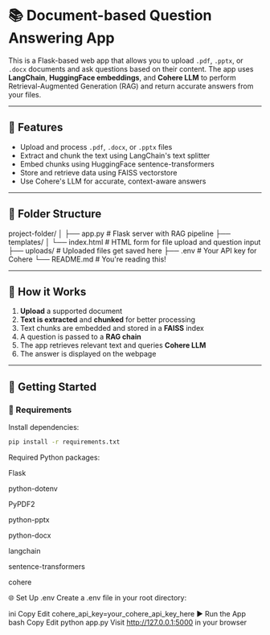 # 📚 Document-based Question Answering App

This is a Flask-based web app that allows you to upload `.pdf`, `.pptx`, or `.docx` documents and ask questions based on their content. The app uses **LangChain**, **HuggingFace embeddings**, and **Cohere LLM** to perform Retrieval-Augmented Generation (RAG) and return accurate answers from your files.

---

## 🔧 Features

- Upload and process `.pdf`, `.docx`, or `.pptx` files
- Extract and chunk the text using LangChain's text splitter
- Embed chunks using HuggingFace sentence-transformers
- Store and retrieve data using FAISS vectorstore
- Use Cohere's LLM for accurate, context-aware answers

---

## 📁 Folder Structure

project-folder/
│
├── app.py # Flask server with RAG pipeline
├── templates/
│ └── index.html # HTML form for file upload and question input
├── uploads/ # Uploaded files get saved here
├── .env # Your API key for Cohere
└── README.md # You're reading this!


---

## 🧠 How it Works

1. **Upload** a supported document
2. **Text is extracted** and **chunked** for better processing
3. Text chunks are embedded and stored in a **FAISS** index
4. A question is passed to a **RAG chain**
5. The app retrieves relevant text and queries **Cohere LLM**
6. The answer is displayed on the webpage

---

## 🚀 Getting Started

### 🔨 Requirements

Install dependencies:

```bash
pip install -r requirements.txt
```
Required Python packages:

Flask

python-dotenv

PyPDF2

python-pptx

python-docx

langchain

sentence-transformers

cohere

🌐 Set Up .env
Create a .env file in your root directory:

ini
Copy
Edit
cohere_api_key=your_cohere_api_key_here
▶️ Run the App
bash
Copy
Edit
python app.py
Visit http://127.0.0.1:5000 in your browser
